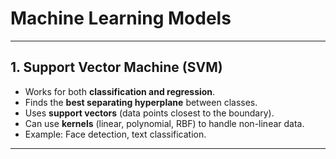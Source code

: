 # Machine Learning Models 

---

## 1. Support Vector Machine (SVM)  
- Works for both **classification and regression**.  
- Finds the **best separating hyperplane** between classes.  
- Uses **support vectors** (data points closest to the boundary).  
- Can use **kernels** (linear, polynomial, RBF) to handle non-linear data.  
- Example: Face detection, text classification.  

---
